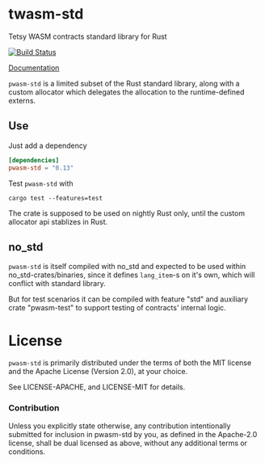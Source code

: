 # twasm-std

Tetsy WASM contracts standard library for Rust

[![Build Status](https://travis-ci.org/paritytech/pwasm-std.svg?branch=master)](https://travis-ci.org/paritytech/pwasm-std)

[Documentation](https://paritytech.github.io/pwasm-std/pwasm_std/)

`pwasm-std` is a limited subset of the Rust standard library, along with a custom allocator which delegates the allocation to the runtime-defined externs.

## Use

Just add a dependency
```toml
[dependencies]
pwasm-std = "0.13"
```

Test `pwasm-std` with

```
cargo test --features=test
```

The crate is supposed to be used on nightly Rust only, until the custom allocator api stablizes in Rust.

## no_std

`pwasm-std` is itself compiled with no_std and expected to be used within no_std-crates/binaries, since it defines `lang_item`-s on it's own, which will conflict with standard library.

But for test scenarios it can be compiled with feature "std" and auxiliary crate "pwasm-test" to support testing of contracts' internal logic.

# License

`pwasm-std` is primarily distributed under the terms of both the MIT
license and the Apache License (Version 2.0), at your choice.

See LICENSE-APACHE, and LICENSE-MIT for details.

### Contribution

Unless you explicitly state otherwise, any contribution intentionally submitted
for inclusion in pwasm-std by you, as defined in the Apache-2.0 license, shall be
dual licensed as above, without any additional terms or conditions.
